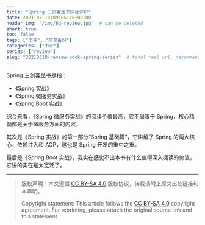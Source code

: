 ```yaml
---
title: "Spring 三剑客丛书综合评价"
date: 2021-03-18T09:05:18+08:00
header_img: "/img/bg-review.jpg"  # can be deleted
short: true
toc: false
tags: ["书评", "简书备份"]
categories: ["书评"]
series: ["review"] 
slug: "20210318-review-book-spring-series"  # final real url, recommend: start by date, follow lower case words with hyphen splitter. E.g., `20230316-text-title`
---
```


Spring 三剑客丛书是指：
* 《Spring 实战》
* 《Spring 微服务实战》
* 《Spring Boot 实战》

综合来看，《Spring 微服务实战》的阅读价值最高，它不局限于 Spring，核心精髓都是关于微服务方面的内容。

其次是《Spring 实战》的第一部分“Spring 基础篇”，它讲解了 Spring 的两大核心，依赖注入和 AOP，这也是 Spring 开发的重中之重。

最后是《Spring Boot 实战》，我实在感觉不出本书有什么值得深入阅读的价值，它讲的实在是太宽泛了。

---

> 版权声明：本文遵循 [CC BY-SA 4.0](https://creativecommons.org/licenses/by-sa/4.0/deed.zh) 版权协议，转载请附上原文出处链接和本声明。
>
> Copyright statement: This article follows the [CC BY-SA 4.0](https://creativecommons.org/licenses/by-sa/4.0/deed.en) copyright agreement. For reprinting, please attach the original source link and this statement.
